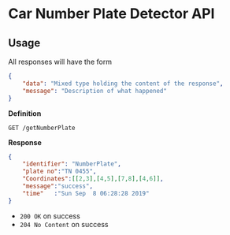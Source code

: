 # Car Number Plate Detector API


## Usage

All responses will have the form

```json
{
    "data": "Mixed type holding the content of the response",
    "message": "Description of what happened"
}
```

**Definition**

`GET /getNumberPlate`

**Response**

```json
{
    "identifier": "NumberPlate",
    "plate no":"TN 0455",
    "Coordinates":[[2,3],[4,5],[7,8],[4,6]],
    "message":"success",
    "time"   :"Sun Sep  8 06:28:28 2019"
}
```

- `200 OK` on success
- `204 No Content` on success
